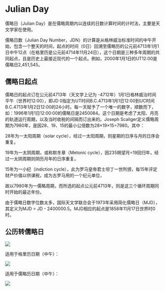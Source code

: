 # Julian Day

儒略日（Julian Day）是在儒略周期内以连续的日数计算时间的计时法，主要是天文学家在使用。

儒略日数（Julian Day Number，JDN）的计算是从格林威治标准时间的中午开始，包含一个整天的时间，起点的时间（0日）回溯至儒略历的公元前4713年1月1日中午12点（在格里历是公元前4714年11月24日），这个日期是三种多年周期的共同起点，且是历史上最接近现代的一个起点。例如，2000年1月1日的UT12:00是儒略日2,451,545。

## 儒略日起点

儒略日的起点订在公元前4713年（天文学上记为 -4712年）1月1日格林威治时间平午（世界时12:00），即JD 0指定为UT时间B.C.4713年1月1日12:00到UC时间B.C.4713年1月2日12:00的24小时。每一天赋予了一个唯一的数字，顺数而下，如：1996年1月1日12:00:00的儒略日是2450084。这个日期是考虑了太阳、月亮的轨道运行周期，以及当时收税的间隔而订出来的。Joseph Scaliger定义儒略周期为7980年，是因28、19、15的最小公倍数为28×19×15=7980。其中：

28年为一太阳周期（solar cycle），经过一太阳周期，则星期的日序与月的日序会重复。

19年为一太阴周期，或称默冬章（Metonic cycle），因235朔望月=19回归年，经过一太阴周期则阴历月年的日序重复。

15年为一小纪（indiction cycle），此为罗马皇帝君士坦丁一世所颁，每15年评定财产价值以供课税，成为古罗马用的一个纪元单位，

故以7980年为一儒略周期，而所选的起点公元前4713年，则是这三个循环周期同时开始的最近年份。

由于儒略日数字位数太多，国际天文学联合会于1973年采用简化儒略日（MJD），其定义为MJD = JD - 2400000.5。MJD相应的起点是1858年11月17日世界时0时。

## 公历转儒略日

![]('./img/julian_1.png')

适用于格里历日期（中午）：

![]('./img/julian_2.png')

适用于儒略历日期（中午）：

![]('./img/julian_3.png')